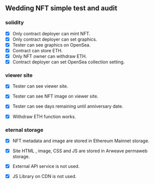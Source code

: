 ## Wedding NFT simple test and audit

### solidity
- [x]  Only contract deployer can mint NFT.
- [x]  Only contract deployer can set graphics.
- [x]  Tester can see graphics on OpenSea.
- [x]  Contract can store ETH.
- [x]  Only NFT owner can withdraw ETH.
- [x]  Contract deployer can set OpenSea collection setting.

### viewer site
- [x] Tester can see viewer site.
- [x] Tester can see NFT image on viewer site.
- [x] Tester can see days remaining until anniversary date.
- [x] Withdraw ETH function works.


### eternal storage
- [x] NFT metadata and image are stored in Ethereum Mainnet storage.
- [x] Site HTML , image, CSS and JS are stored in Arweave permaweb storage.
- [x] External API service is not used. 
- [x] JS Library on CDN is not used.


